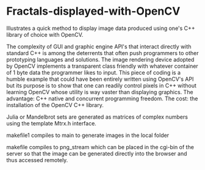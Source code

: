 # Fractals-displayed-with-OpenCV

Illustrates a quick method to display image data produced using one's C++ library of choice with OpenCV.   

The complexity of GUI and graphic engine API's that interact directly with standard C++ is among the deterrents that often push programmers to other prototyping languages and solutions. The image rendering device adopted by OpenCV implements a transparent class friendly with whatever container of 1 byte data the programmer likes to input. This piece of coding is a humble example that could have been entirely written using OpenCV's API but its purpose is to show that one can readily control pixels in C++ without learning OpenCV whose utility is way vaster than displaying graphics. The advantage: C++ native and concurrent programming freedom. The cost: the installation of the OpenCV C++ library.  

Julia or Mandelbrot sets are generated as matrices of complex numbers using the template Mtrx.h interface. 

makefile1 compiles to main to generate images in the local folder

makefile compiles to png_stream which can be placed in the cgi-bin of the server so that the image can be generated directly into the browser and thus accessed remotely.
